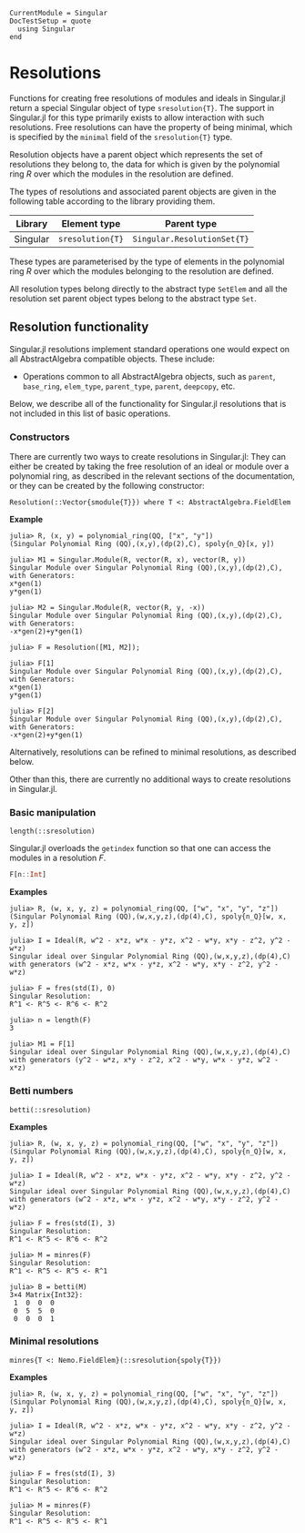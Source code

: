 ```@meta
CurrentModule = Singular
DocTestSetup = quote
  using Singular
end
```

# Resolutions

Functions for creating free resolutions of modules and ideals in Singular.jl return a
special Singular object of type `sresolution{T}`. The support in Singular.jl for this
type primarily exists to allow interaction with such resolutions. Free resolutions
can have the property of being minimal, which is specified by the `minimal` field of the
`sresolution{T}` type.

Resolution objects have a parent object which represents the set of resolutions they belong
to, the data for which is given by the polynomial ring $R$ over which the modules in the
resolution are defined.

The types of resolutions and associated parent objects are given in the following table
according to the library providing them.

 Library        | Element type     | Parent type
----------------|------------------|--------------------------
Singular        | `sresolution{T}` | `Singular.ResolutionSet{T}`

These types are parameterised by the type of elements in the polynomial ring $R$ over
which the modules belonging to the resolution are defined.

All resolution types belong directly to the abstract type `SetElem` and
all the resolution set parent object types belong to the abstract type `Set`.

## Resolution functionality

Singular.jl resolutions implement standard operations one would expect on all
AbstractAlgebra compatible objects.
These include:

 * Operations common to all AbstractAlgebra objects, such as `parent`, `base_ring`,
   `elem_type`, `parent_type`, `parent`, `deepcopy`, etc.

Below, we describe all of the functionality for Singular.jl resolutions that is not
included in this list of basic operations.

### Constructors

There are currently two ways to create resolutions in Singular.jl:
They can either be created by taking the free resolution of an ideal or module
over a polynomial ring, as described in the relevant sections of the
documentation, or they can be created by the following constructor:

```@docs
Resolution(::Vector{smodule{T}}) where T <: AbstractAlgebra.FieldElem
```

**Example**

```
julia> R, (x, y) = polynomial_ring(QQ, ["x", "y"])
(Singular Polynomial Ring (QQ),(x,y),(dp(2),C), spoly{n_Q}[x, y])

julia> M1 = Singular.Module(R, vector(R, x), vector(R, y))
Singular Module over Singular Polynomial Ring (QQ),(x,y),(dp(2),C), with Generators:
x*gen(1)
y*gen(1)

julia> M2 = Singular.Module(R, vector(R, y, -x))
Singular Module over Singular Polynomial Ring (QQ),(x,y),(dp(2),C), with Generators:
-x*gen(2)+y*gen(1)

julia> F = Resolution([M1, M2]);

julia> F[1]
Singular Module over Singular Polynomial Ring (QQ),(x,y),(dp(2),C), with Generators:
x*gen(1)
y*gen(1)

julia> F[2]
Singular Module over Singular Polynomial Ring (QQ),(x,y),(dp(2),C), with Generators:
-x*gen(2)+y*gen(1)
```

Alternatively, resolutions can be refined to minimal resolutions, as described below.

Other than this, there are currently no additional ways to create resolutions in
Singular.jl.

### Basic manipulation

```@docs
length(::sresolution)
```

Singular.jl overloads the `getindex` function so that one can access the modules in a
resolution $F$.

```julia
F[n::Int]
```

**Examples**

```jldoctest
julia> R, (w, x, y, z) = polynomial_ring(QQ, ["w", "x", "y", "z"])
(Singular Polynomial Ring (QQ),(w,x,y,z),(dp(4),C), spoly{n_Q}[w, x, y, z])

julia> I = Ideal(R, w^2 - x*z, w*x - y*z, x^2 - w*y, x*y - z^2, y^2 - w*z)
Singular ideal over Singular Polynomial Ring (QQ),(w,x,y,z),(dp(4),C) with generators (w^2 - x*z, w*x - y*z, x^2 - w*y, x*y - z^2, y^2 - w*z)

julia> F = fres(std(I), 0)
Singular Resolution:
R^1 <- R^5 <- R^6 <- R^2

julia> n = length(F)
3

julia> M1 = F[1]
Singular ideal over Singular Polynomial Ring (QQ),(w,x,y,z),(dp(4),C) with generators (y^2 - w*z, x*y - z^2, x^2 - w*y, w*x - y*z, w^2 - x*z)
```

### Betti numbers

```@docs
betti(::sresolution)
```

**Examples**

```jldoctest
julia> R, (w, x, y, z) = polynomial_ring(QQ, ["w", "x", "y", "z"])
(Singular Polynomial Ring (QQ),(w,x,y,z),(dp(4),C), spoly{n_Q}[w, x, y, z])

julia> I = Ideal(R, w^2 - x*z, w*x - y*z, x^2 - w*y, x*y - z^2, y^2 - w*z)
Singular ideal over Singular Polynomial Ring (QQ),(w,x,y,z),(dp(4),C) with generators (w^2 - x*z, w*x - y*z, x^2 - w*y, x*y - z^2, y^2 - w*z)

julia> F = fres(std(I), 3)
Singular Resolution:
R^1 <- R^5 <- R^6 <- R^2

julia> M = minres(F)
Singular Resolution:
R^1 <- R^5 <- R^5 <- R^1

julia> B = betti(M)
3×4 Matrix{Int32}:
 1  0  0  0
 0  5  5  0
 0  0  0  1
```

### Minimal resolutions

```@docs
minres{T <: Nemo.FieldElem}(::sresolution{spoly{T}})
```

**Examples**

```jldoctest
julia> R, (w, x, y, z) = polynomial_ring(QQ, ["w", "x", "y", "z"])
(Singular Polynomial Ring (QQ),(w,x,y,z),(dp(4),C), spoly{n_Q}[w, x, y, z])

julia> I = Ideal(R, w^2 - x*z, w*x - y*z, x^2 - w*y, x*y - z^2, y^2 - w*z)
Singular ideal over Singular Polynomial Ring (QQ),(w,x,y,z),(dp(4),C) with generators (w^2 - x*z, w*x - y*z, x^2 - w*y, x*y - z^2, y^2 - w*z)

julia> F = fres(std(I), 3)
Singular Resolution:
R^1 <- R^5 <- R^6 <- R^2

julia> M = minres(F)
Singular Resolution:
R^1 <- R^5 <- R^5 <- R^1
```

